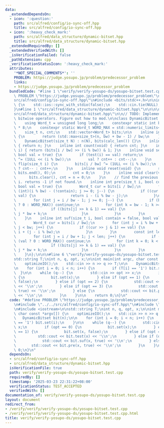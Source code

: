 ```yaml
---
data:
  _extendedDependsOn:
  - icon: ':question:'
    path: src/alfred/config/io-sync-off.hpp
    title: src/alfred/config/io-sync-off.hpp
  - icon: ':heavy_check_mark:'
    path: src/alfred/data_structure/dynamic-bitset.hpp
    title: src/alfred/data_structure/dynamic-bitset.hpp
  _extendedRequiredBy: []
  _extendedVerifiedWith: []
  _isVerificationFailed: false
  _pathExtension: cpp
  _verificationStatusIcon: ':heavy_check_mark:'
  attributes:
    '*NOT_SPECIAL_COMMENTS*': ''
    PROBLEM: https://judge.yosupo.jp/problem/predecessor_problem
    links:
    - https://judge.yosupo.jp/problem/predecessor_problem
  bundledCode: "#line 1 \"verify/verify-yosupo-ds/yosupo-bitset.test.cpp\"\n#define\
    \ PROBLEM \"https://judge.yosupo.jp/problem/predecessor_problem\"\n\n#line 1 \"\
    src/alfred/config/io-sync-off.hpp\"\n#include <bits/stdc++.h>\n\ninline void optimizeIO(void)\
    \ {\n    std::ios::sync_with_stdio(false);\n    std::cin.tie(NULL), std::cout.tie(NULL);\n\
    }\n#line 1 \"src/alfred/data_structure/dynamic-bitset.hpp\"\n\n\n\n#line 7 \"\
    src/alfred/data_structure/dynamic-bitset.hpp\"\n\n// TODO: Implement resize and\
    \ bitwise operators. Figure out how to mod.\n\nclass DynamicBitset {\nprivate:\n\
    \    using Word_t = unsigned long long;\n    constexpr static int bw = sizeof(Word_t)\
    \ * 8;\n    constexpr static Word_t WORD_MAX = std::numeric_limits<Word_t>::max();\n\
    \    size_t n, cnt;\n    std::vector<Word_t> bits;\n\n    inline int calc_len(void)\
    \ {\n        return (std::max<size_t>(n, bw) + bw - 1) / bw;\n    }\n\npublic:\n\
    \    DynamicBitset(size_t N) : n(N), bits(calc_len()) {}\n    inline int size(void)\
    \ { return n; }\n    inline int count(void) { return cnt; }\n    inline int test(size_t\
    \ i) { return (bits[i / bw] >> (i % bw)) & 1; }\n    inline void set(size_t i,\
    \ bool val = true) {\n        if (test(i) == val) return;\n        bits[i / bw]\
    \ ^= (1ULL << (i % bw));\n        val ? cnt++ : cnt--;\n    }\n    inline void\
    \ flip(size_t i) {\n        bits[i / bw] ^= (1ULL << (i % bw));\n        test(i)\
    \ ? cnt-- : cnt++;\n    }\n    inline void reset(void) {\n        std::fill(bits.begin(),\
    \ bits.end(), 0);\n        cnt = 0;\n    }\n    inline void clear(void) {\n  \
    \      bits.clear(), cnt = n = 0;\n    }\n    // find the previous val before\
    \ i. returns -1 if not found.\n    inline int pre(size_t i, bool contain = false,\
    \ bool val = true) {\n        Word_t cur = bits[i / bw];\n        for (int j =\
    \ (int)(i % bw) - (!contain); j >= 0; j--) {\n            if ((cur >> j & 1) ==\
    \ val) {\n                return i - (i % bw - j);\n            }\n        }\n\
    \        for (int j = i / bw - 1; j >= 0; j--) {\n            if (bits[j] == (val\
    \ ? 0 : WORD_MAX)) continue;\n            for (int k = bw - 1; k >= 0; k--) {\n\
    \                if ((bits[j] >> k & 1) == val) {\n                    return\
    \ j * bw + k;\n                }\n            }\n        }\n        return -1;\n\
    \    }\n    inline int suf(size_t i, bool contain = false, bool val = true) {\n\
    \        Word_t cur = bits[i / bw];\n        for (int j = i % bw + (!contain);\
    \ j < bw; j++) {\n            if ((cur >> j & 1) == val) {\n                return\
    \ i + (j - i % bw);\n            }\n        }\n        const int len = calc_len();\n\
    \        for (int j = i / bw + 1; j < len; j++) {\n            if (bits[j] ==\
    \ (val ? 0 : WORD_MAX)) continue;\n            for (int k = 0; k < bw; k++) {\n\
    \                if ((bits[j] >> k & 1) == val) {\n                    return\
    \ j * bw + k;\n                }\n            }\n        }\n        return -1;\n\
    \    }\n};\n\n\n#line 6 \"verify/verify-yosupo-ds/yosupo-bitset.test.cpp\"\n\n\
    std::string T;\nint n, q, opt, x;\n\nint main(int argc, char const *argv[]) {\n\
    \    optimizeIO();\n    std::cin >> n >> q >> T;\n\n    DynamicBitset bit(n);\n\
    \n    for (int i = 0; i < n; i++) {\n        if (T[i] == '1') bit.set(i);\n  \
    \  }\n\n    while (q--) {\n        std::cin >> opt >> x;\n        if (opt == 0)\
    \ {\n            bit.set(x);\n        } else if (opt == 1) {\n            bit.set(x,\
    \ false);\n        } else if (opt == 2) {\n            std::cout << bit.test(x)\
    \ << '\\n';\n        } else if (opt == 3) {\n            std::cout << bit.suf(x,\
    \ true) << '\\n';\n        } else {\n            std::cout << bit.pre(x, true)\
    \ << '\\n';\n        }\n    }\n\n    return 0;\n}\n"
  code: "#define PROBLEM \"https://judge.yosupo.jp/problem/predecessor_problem\"\n\
    \n#include \"../../src/alfred/config/io-sync-off.hpp\"\n#include \"../../src/alfred/data_structure/dynamic-bitset.hpp\"\
    \n#include <iostream>\n\nstd::string T;\nint n, q, opt, x;\n\nint main(int argc,\
    \ char const *argv[]) {\n    optimizeIO();\n    std::cin >> n >> q >> T;\n\n \
    \   DynamicBitset bit(n);\n\n    for (int i = 0; i < n; i++) {\n        if (T[i]\
    \ == '1') bit.set(i);\n    }\n\n    while (q--) {\n        std::cin >> opt >>\
    \ x;\n        if (opt == 0) {\n            bit.set(x);\n        } else if (opt\
    \ == 1) {\n            bit.set(x, false);\n        } else if (opt == 2) {\n  \
    \          std::cout << bit.test(x) << '\\n';\n        } else if (opt == 3) {\n\
    \            std::cout << bit.suf(x, true) << '\\n';\n        } else {\n     \
    \       std::cout << bit.pre(x, true) << '\\n';\n        }\n    }\n\n    return\
    \ 0;\n}\n"
  dependsOn:
  - src/alfred/config/io-sync-off.hpp
  - src/alfred/data_structure/dynamic-bitset.hpp
  isVerificationFile: true
  path: verify/verify-yosupo-ds/yosupo-bitset.test.cpp
  requiredBy: []
  timestamp: '2025-03-23 22:31:22+08:00'
  verificationStatus: TEST_ACCEPTED
  verifiedWith: []
documentation_of: verify/verify-yosupo-ds/yosupo-bitset.test.cpp
layout: document
redirect_from:
- /verify/verify/verify-yosupo-ds/yosupo-bitset.test.cpp
- /verify/verify/verify-yosupo-ds/yosupo-bitset.test.cpp.html
title: verify/verify-yosupo-ds/yosupo-bitset.test.cpp
---
```

